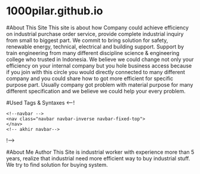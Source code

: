 # 1000pilar.github.io

#About This Site
This site is about how Company could achieve efficiency on industrial purchase order service, provide complete industrial inquiry from small to biggest part. We commit to bring solution for safety, renewable energy, technical, electrical and building support. Support by train engineering from many different discipline science & engineering college who trusted in Indonesia. We believe we could change not only your efficiency on your internal company but you hole business access because if you join with this circle you would directly connected to many different company and you could share how to got more efficient for specific purpose part. Usually company got problem with material purpose for many different specification and we believe we could help your every problem.


#Used Tags & Syntaxes
<--!<!DOCTYPE html>
<html lang="en" id="home">
  <head>
    
  </head>
  <body>

    <!--navbar -->
    <nav class="navbar navbar-inverse navbar-fixed-top">
    </nav>  
    <!-- akhir navbar-->
   <!--Jumbotron awal-->
  <div class="jumbotron text-center">
  </div>

   <!--Jumbotron Akhir-->

   <!-- about -->

  <section class="about" id="about">
  </section>
   <!--akhir about -->



<!--Product-->
<section class="product" id="product">
</section>
<!--akhir product-->

 <!-- about Me-->

  <section class="me" id="me">
  </section>
   <!--akhir about Me-->


<!--Footer-->
<footer>

</footer>

  <!--Footer-->



  </body>
</html> !-->

#About Me
Author This Site is industrial worker with experience more than 5 years, realize that industrial need more efficient way to buy industrial stuff. We try to find solution for buying system.

